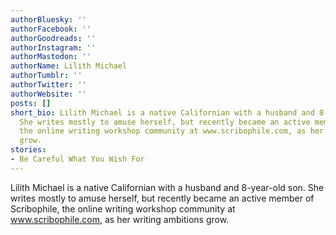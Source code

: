 ```yaml
---
authorBluesky: ''
authorFacebook: ''
authorGoodreads: ''
authorInstagram: ''
authorMastodon: ''
authorName: Lilith Michael
authorTumblr: ''
authorTwitter: ''
authorWebsite: ''
posts: []
short_bio: Lilith Michael is a native Californian with a husband and 8-year-old son.
  She writes mostly to amuse herself, but recently became an active member of Scribophile,
  the online writing workshop community at www.scribophile.com, as her writing ambitions
  grow.
stories:
- Be Careful What You Wish For
---
```


Lilith Michael is a native Californian with a husband and 8-year-old son. She writes mostly to amuse herself, but recently became an active member of Scribophile, the online writing workshop community at www.scribophile.com, as her writing ambitions grow.